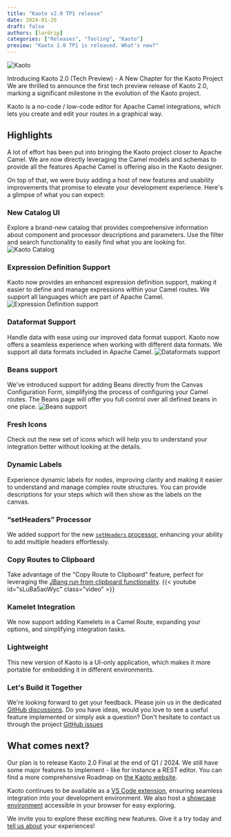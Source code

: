 ```yaml
---
title: "Kaoto v2.0 TP1 release"
date: 2024-01-26
draft: false
authors: [lordrip]
categories: ["Releases", "Tooling", "Kaoto"]
preview: "Kaoto 2.0 TP1 is released. What's new?"
---
```


![Kaoto](CamelKaoto.png)

Introducing Kaoto 2.0 (Tech Preview) - A New Chapter for the Kaoto Project
We are thrilled to announce the first tech preview release of Kaoto 2.0, marking a significant milestone in the evolution of the Kaoto project.

Kaoto is a no-code / low-code editor for Apache Camel integrations, which lets you create and edit your routes in a graphical way.

## Highlights
A lot of effort has been put into bringing the Kaoto project closer to Apache Camel. We are now directly leveraging the Camel models and schemas to provide all the features Apache Camel is offering also in the Kaoto designer.

On top of that, we were busy adding a host of new features and usability improvements that promise to elevate your development experience. Here's a glimpse of what you can expect:

### New Catalog UI
Explore a brand-new catalog that provides comprehensive information about component and processor descriptions and parameters. Use the filter and search functionality to easily find what you are looking for.
![Kaoto Catalog](catalog.gif)

### Expression Definition Support
Kaoto now provides an enhanced expression definition support, making it easier to define and manage expressions within your Camel routes. We support all languages which are part of Apache Camel.
![Expression Definition support](expressionDefinition.gif)

### Dataformat Support
Handle data with ease using our improved data format support. Kaoto now offers a seamless experience when working with different data formats. We support all data formats included in Apache Camel.
![Dataformats support](dataformats.gif)

### Beans support
We've introduced support for adding Beans directly from the Canvas Configuration Form, simplifying the process of configuring your Camel routes. The Beans page will offer you full control over all defined beans in one place.
![Beans support](beans.gif)

### Fresh Icons
Check out the new set of icons which will help you to understand your integration better without looking at the details.

### Dynamic Labels
Experience dynamic labels for nodes, improving clarity and making it easier to understand and manage complex route structures. You can provide descriptions for your steps which will then show as the labels on the canvas.

### “setHeaders” Processor
We added support for the new [`setHeaders` processor](/components/next/eips/setHeaders-eip.html), enhancing your ability to add multiple headers effortlessly.

### Copy Routes to Clipboard
Take advantage of the "Copy Route to Clipboard" feature, perfect for leveraging the [JBang run from clipboard functionality](/manual/camel-jbang.html#_run_from_clipboard).
{{< youtube id="sLuBa5aoWyc" class="video" >}}

### Kamelet Integration
We now support adding Kamelets in a Camel Route, expanding your options, and simplifying integration tasks.

### Lightweight
This new version of Kaoto is a UI-only application, which makes it more portable for embedding it in different environments.

### Let's Build it Together
We're looking forward to get your feedback. Please join us in the dedicated [GitHub discussions](https://github.com/orgs/KaotoIO/discussions/747). Do you have ideas, would you love to see a useful feature implemented or simply ask a question? Don't hesitate to contact us through the project [GitHub issues](https://github.com/KaotoIO/kaoto-next/issues/new/choose)

## What comes next?
Our plan is to release Kaoto 2.0 Final at the end of Q1 / 2024. We still have some major features to implement - like for instance a REST editor. You can find a more comprehensive Roadmap on [the Kaoto website](https://kaoto.io).

Kaoto continues to be available as a [VS Code extension](https://marketplace.visualstudio.com/items?itemName=redhat.vscode-kaoto), ensuring seamless integration into your development environment. We also host a [showcase environment](https://kaotoio.github.io/kaoto-next/#) accessible in your browser for easy exploring.

We invite you to explore these exciting new features. Give it a try today and [tell us about](https://github.com/orgs/KaotoIO/discussions) your experiences!
